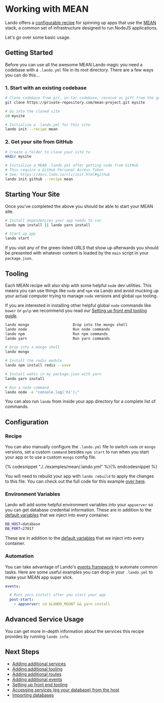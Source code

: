 Working with MEAN
=================

Lando offers a [configurable recipe](./../recipes/mean.md) for spinning up apps that use the [MEAN](https://mean.io) stack, a common set of infrastructure designed to run NodeJS applications.

Let's go over some basic usage.

<!-- toc -->

Getting Started
---------------

Before you can use all the awesome MEAN Lando magic you need a codebase with a `.lando.yml` file in its root directory. There are a few ways you can do this...

### 1. Start with an existing codebase

```bash
# Clone codebase from git, un-tar codebase, receive as gift from the gods, etc.
git clone https://private-repository.com/mean-project.git mysite

# Go into the cloned site
cd mysite

# Initialize a .lando.yml for this site
lando init --recipe mean
```

### 2. Get your site from GitHub

```bash
# Create a folder to clone your site to
mkdir mysite

# Initialize a MEAN .lando.yml after getting code from GitHub
# This require a GitHub Personal Access Token
# See: https://docs.lndo.io/cli/init.html#github
lando init github --recipe mean
```

Starting Your Site
------------------

Once you've completed the above you should be able to start your MEAN site.

```bash
# Install dependencies your app needs to run
lando npm install || lando yarn install

# Start up app
lando start
```

If you visit any of the green-listed URLS that show up afterwards you should be presented with whatever content is loaded by the `main` script in your `package.json`.

Tooling
-------

Each MEAN recipe will also ship with some helpful `node` dev utilities. This means you can use things like `node` and `npm` via Lando and avoid mucking up your actual computer trying to manage `node` versions and global `npm` tooling.

If you are interested in installing other helpful global `node` commands like `bower` or `gulp` we recommend you read our [Setting up front end tooling guide](./../tutorials/frontend.md).

```bash
lando mongo                    Drop into the mongo shell
lando node                     Run node commands
lando npm                      Run npm commands
lando yarn                     Run yarn commands
```

```bash
# Drop into a mongo shell
lando mongo

# Install the redis module
lando npm install redis --save

# Install wahts in my package.json with yarn
lando yarn install

# Run a node command
lando node -e "console.log('hi');"
```

You can also run `lando` from inside your app directory for a complete list of commands.

Configuration
-------------

### Recipe

You can also manually configure the `.lando.yml` file to switch `node` or `mongo` versions, set a custom `command` besides `npm start` to run when you start your app or to use a custom `mongo` config file.

{% codesnippet "./../examples/mean/.lando.yml" %}{% endcodesnippet %}

You will need to rebuild your app with `lando rebuild` to apply the changes to this file. You can check out the full code for this example [over here](https://github.com/lando/lando/tree/master/examples/mean).

### Environment Variables

Lando will add some helpful environment variables into your `appserver` so you can get database credential information. These are in addition to the [default variables](./../config/services.md#environment) that we inject into every container.

```bash
DB_HOST=database
DB_PORT=27017
```

These are in addition to the [default variables](./../config/services.md#environment) that we inject into every container.

### Automation

You can take advantage of Lando's [events framework](./../config/events.md) to automate common tasks. Here are some useful examples you can drop in your `.lando.yml` to make your MEAN app super slick.

```yml
events:

  # Runs yarn install after you start your app
  post-start:
    - appserver: cd $LANDO_MOUNT && yarn install

```

Advanced Service Usage
----------------------

You can get more in-depth information about the services this recipe provides by running `lando info`.

Next Steps
----------

*   [Adding additional services](./../tutorials/setup-additional-tooling.md)
*   [Adding additional tooling](./../tutorials/setup-additional-tooling.md)
*   [Adding additional routes](./../config/proxy.md)
*   [Adding additional events](./../config/events.md)
*   [Setting up front end tooling](./../tutorials/frontend.md)
*   [Accessing services (eg your database) from the host](./../tutorials/frontend.md)
*   [Importing databases](./../tutorials/db-import.md)
